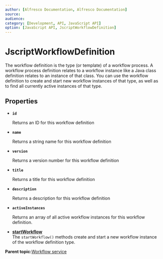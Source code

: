 ```yaml
---
author: [Alfresco Documentation, Alfresco Documentation]
source: 
audience: 
category: [Development, API, JavaScript API]
option: [JavaScript API, JscriptWorkflowDefinition]
---
```


# JscriptWorkflowDefinition

The workflow definition is the type \(or template\) of a workflow process. A workflow process definition relates to a workflow instance like a Java class definition relates to an instance of that class. You can use the workflow definition to create and start new workflow instances of that type, as well as to find all currently active instances of that type.

## Properties

-   **`id`**

    Returns an ID for this workflow definition

-   **`name`**

    Returns a string name for this workflow definition

-   **`version`**

    Returns a version number for this workflow definition

-   **`title`**

    Returns a title for this workflow definition

-   **`description`**

    Returns a description for this workflow definition

-   **`activeInstances`**

    Returns an array of all active workflow instances for this workflow definition.


-   **[startWorkflow](../references/API-JS-WorkflowDefinition-startWorkflow.md)**  
The `startWorkflow()` methods create and start a new workflow instance of the workflow definition type.

**Parent topic:**[Workflow service](../references/API-JS-WorkflowService.md)

